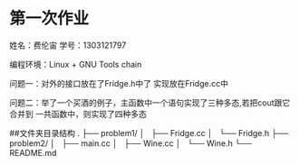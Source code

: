 # 第一次作业

姓名：费伦宙
学号：1303121797

编程环境：Linux + GNU Tools chain

问题一：对外的接口放在了Fridge.h中了
				实现放在Fridge.cc中

问题二：举了一个买酒的例子，主函数中一个语句实现了三种多态,若把cout跟它合并到
				一共函数中，则实现了四种多态

##文件夹目录结构
.
├── problem1/
│   ├── Fridge.cc
│   └── Fridge.h
├── problem2/
│   ├── main.cc
│   ├── Wine.cc
│   └── Wine.h
└── README.md
